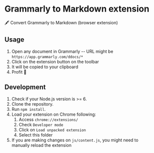 # Grammarly to Markdown extension

🖋 Convert Grammarly to Markdown (browser extension)

## Usage

1. Open any document in Grammarly -- URL might be `https://app.grammarly.com/ddocs/*`
1. Click on the extension button on the toolbar
1. It will be copied to your clipboard
1. Profit 🚀

## Development

1. Check if your Node.js version is >= 6.
1. Clone the repository.
1. Run `npm install`.
1. Load your extension on Chrome following:
    1. Access `chrome://extensions/`
    2. Check `Developer mode`
    3. Click on `Load unpacked extension`
    4. Select this folder
1. If you are making changes on `js/content.js`, you might need to manually reload the extension
